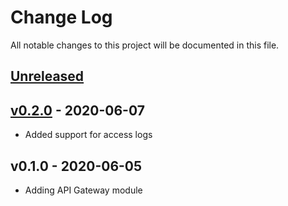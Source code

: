 # Change Log

All notable changes to this project will be documented in this file.

<a name="unreleased"></a>
## [Unreleased]



<a name="v0.2.0"></a>
## [v0.2.0] - 2020-06-07

- Added support for access logs


<a name="v0.1.0"></a>
## v0.1.0 - 2020-06-05

- Adding API Gateway module


[Unreleased]: https://github.com/terraform-aws-modules/terraform-aws-apigateway-v2/compare/v0.2.0...HEAD
[v0.2.0]: https://github.com/terraform-aws-modules/terraform-aws-apigateway-v2/compare/v0.1.0...v0.2.0
